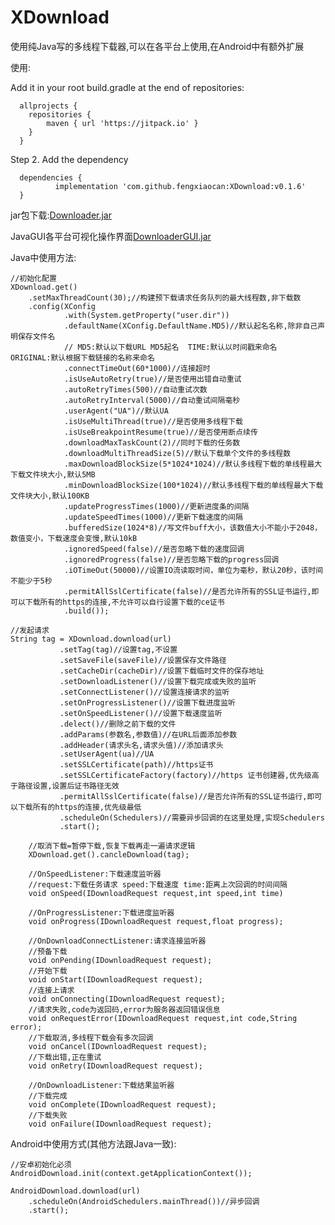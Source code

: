# XDownload

使用纯Java写的多线程下载器,可以在各平台上使用,在Android中有额外扩展

使用:

Add it in your root build.gradle at the end of repositories:

	  allprojects {
	  	repositories {
	  		maven { url 'https://jitpack.io' }
	  	}
	  }
  
Step 2. Add the dependency

	  dependencies {
	          implementation 'com.github.fengxiaocan:XDownload:v0.1.6'
	  }
  
jar包下载:[Downloader.jar](./androidlibs/libs/javalib.jar)

JavaGUI各平台可视化操作界面[DownloaderGUI.jar](./DownloaderGUI.jar)

Java中使用方法:
	
	//初始化配置
	XDownload.get()
		.setMaxThreadCount(30);//构建预下载请求任务队列的最大线程数,非下载数
		.config(XConfig
                .with(System.getProperty("user.dir"))
                .defaultName(XConfig.DefaultName.MD5)//默认起名名称,除非自己声明保存文件名
                // MD5:默认以下载URL MD5起名  TIME:默认以时间戳来命名  ORIGINAL:默认根据下载链接的名称来命名
                .connectTimeOut(60*1000)//连接超时
                .isUseAutoRetry(true)//是否使用出错自动重试
                .autoRetryTimes(500)//自动重试次数
                .autoRetryInterval(5000)//自动重试间隔毫秒
                .userAgent("UA")//默认UA
                .isUseMultiThread(true)//是否使用多线程下载
                .isUseBreakpointResume(true)//是否使用断点续传
                .downloadMaxTaskCount(2)//同时下载的任务数
                .downloadMultiThreadSize(5)//默认下载单个文件的多线程数
                .maxDownloadBlockSize(5*1024*1024)//默认多线程下载的单线程最大下载文件块大小,默认5MB
                .minDownloadBlockSize(100*1024)//默认多线程下载的单线程最大下载文件块大小,默认100KB
                .updateProgressTimes(1000)//更新进度条的间隔
                .updateSpeedTimes(1000)//更新下载速度的间隔
                .bufferedSize(1024*8)//写文件buff大小，该数值大小不能小于2048，数值变小，下载速度会变慢,默认10kB
                .ignoredSpeed(false)//是否忽略下载的速度回调
                .ignoredProgress(false)//是否忽略下载的progress回调
                .iOTimeOut(50000)//设置IO流读取时间，单位为毫秒，默认20秒，该时间不能少于5秒
                .permitAllSslCertificate(false)//是否允许所有的SSL证书运行,即可以下载所有的https的连接,不允许可以自行设置下载的ce证书
                .build());
		
	//发起请求
	String tag = XDownload.download(url)
               .setTag(tag)//设置tag,不设置
               .setSaveFile(saveFile)//设置保存文件路径
               .setCacheDir(cacheDir)//设置下载临时文件的保存地址
               .setDownloadListener()//设置下载完成或失败的监听
               .setConnectListener()//设置连接请求的监听
               .setOnProgressListener()//设置下载进度监听
               .setOnSpeedListener()//设置下载速度监听
               .delect()//删除之前下载的文件
               .addParams(参数名,参数值)//在URL后面添加参数
               .addHeader(请求头名,请求头值)//添加请求头
               .setUserAgent(ua)//UA
               .setSSLCertificate(path)//https证书
               .setSSLCertificateFactory(factory)//https 证书创建器,优先级高于路径设置,设置后证书路径无效
               .permitAllSslCertificate(false)//是否允许所有的SSL证书运行,即可以下载所有的https的连接,优先级最低
               .scheduleOn(Schedulers)//需要异步回调的在这里处理,实现Schedulers
               .start();
	       
        //取消下载=暂停下载,恢复下载再走一遍请求逻辑
        XDownload.get().cancleDownload(tag);
	
	    //OnSpeedListener:下载速度监听器
	    //request:下载任务请求 speed:下载速度 time:距离上次回调的时间间隔
	    void onSpeed(IDownloadRequest request,int speed,int time)

	    //OnProgressListener:下载进度监听器
	    void onProgress(IDownloadRequest request,float progress);
	
	    //OnDownloadConnectListener:请求连接监听器
	    //预备下载
	    void onPending(IDownloadRequest request);
	    //开始下载
    	void onStart(IDownloadRequest request);
	    //连接上请求
    	void onConnecting(IDownloadRequest request);
	    //请求失败,code为返回码,error为服务器返回错误信息
    	void onRequestError(IDownloadRequest request,int code,String error);
	    //下载取消,多线程下载会有多次回调
    	void onCancel(IDownloadRequest request);
	    //下载出错,正在重试
    	void onRetry(IDownloadRequest request);
	
	    //OnDownloadListener:下载结果监听器
	    //下载完成
	    void onComplete(IDownloadRequest request);
	    //下载失败
    	void onFailure(IDownloadRequest request);


Android中使用方式(其他方法跟Java一致):

	//安卓初始化必须
	AndroidDownload.init(context.getApplicationContext());
	
	AndroidDownload.download(url)
		.scheduleOn(AndroidSchedulers.mainThread())//异步回调
		.start();
	
